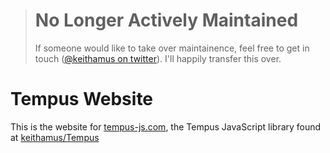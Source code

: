 > # No Longer Actively Maintained
> If someone would like to take over maintainence, feel free to get in touch ([@keithamus on twitter](https://twitter.com/keithamus)). I'll happily transfer this over.

# Tempus Website

This is the website for [tempus-js.com](http://tempus-js.com), the Tempus 
JavaScript library found at [keithamus/Tempus](https://github.com/keithamus/Tempus)
